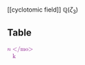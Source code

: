 
[[cyclotomic field]] $\mathbb{Q}(\zeta_3)$

## Table

<math xmlns="http://www.w3.org/1998/Math/MathML" display="inline" class="maruku-mathml"><mstyle mathcolor="purple"><semantics><mrow><mi>n</mi><mo>\</mo><mi>k</mi></mrow><annotation encoding="application/x-tex">n\backslash k</annotation></semantics></mstyle></math>